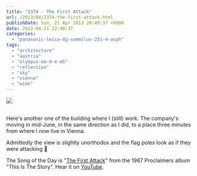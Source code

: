 ```yaml
---
title: "2374 - The First Attack"
url: /2013/04/2374-the-first-attack.html
publishDate: Sun, 21 Apr 2013 20:40:37 +0000
date: 2013-04-21 22:40:37
categories: 
  - "panasonic-leica-dg-summilux-251-4-asph"
tags: 
  - "architecture"
  - "austria"
  - "olympus-om-d-e-m5"
  - "reflection"
  - "sky"
  - "vienna"
  - "wien"
---
```

<div class="container">
<div class="center"><a target="_blank" href="https://d25zfm9zpd7gm5.cloudfront.net/1200x1200/2013/20130416_142655_lr.jpg"><img src="https://d25zfm9zpd7gm5.cloudfront.net/0600x0600/2013/20130416_142655_lr.jpg" /></a></div>
</div>
<br />

Here's another one of the building where I (still) work. The company's moving in mid-June, in the same direction as I did, to a place three minutes from where I now live in Vienna.

 Admittedly the view is slightly unorthodox and the flag poles look as if they were attacking 🙂

The Song of the Day is "<a href="http://www.lyricsmode.com/lyrics/p/proclaimers/the_first_attack.html" target="_blank">The First Attack</a>" from the 1987 Proclaimers album "This Is The Story". Hear it on <a href="http://www.youtube.com/watch?v=j8Z7TftOvrM" target="_blank">YouTube</a>.

